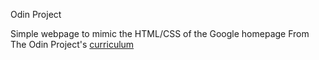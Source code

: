 Odin Project

Simple webpage to mimic the HTML/CSS of the Google homepage
From The Odin Project's [curriculum](http://www.theodinproject.com/web-development-101/html-css)

